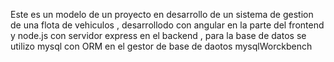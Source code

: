 Este es un modelo de un proyecto en desarrollo de un sistema de gestion de una flota de vehiculos ,
desarrollodo con angular en la parte del frontend y node.js con servidor express en el backend ,
para la base de datos se utilizo mysql con ORM en  el gestor de base de daotos mysqlWorckbench 
